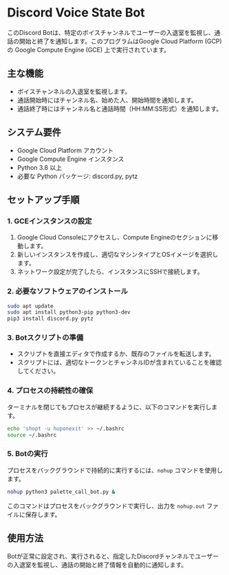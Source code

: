 # Discord Voice State Bot

このDiscord Botは、特定のボイスチャンネルでユーザーの入退室を監視し、通話の開始と終了を通知します。このプログラムはGoogle Cloud Platform (GCP) の Google Compute Engine (GCE) 上で実行されています。

## 主な機能

- ボイスチャンネルの入退室を監視します。
- 通話開始時にはチャンネル名、始めた人、開始時間を通知します。
- 通話終了時にはチャンネル名と通話時間（HH:MM:SS形式）を通知します。

## システム要件

- Google Cloud Platform アカウント
- Google Compute Engine インスタンス
- Python 3.8 以上
- 必要な Python パッケージ: discord.py, pytz

## セットアップ手順

### 1. GCEインスタンスの設定

1. Google Cloud Consoleにアクセスし、Compute Engineのセクションに移動します。
2. 新しいインスタンスを作成し、適切なマシンタイプとOSイメージを選択します。
3. ネットワーク設定が完了したら、インスタンスにSSHで接続します。

### 2. 必要なソフトウェアのインストール

```bash
sudo apt update
sudo apt install python3-pip python3-dev
pip3 install discord.py pytz
```

### 3. Botスクリプトの準備

- スクリプトを直接エディタで作成するか、既存のファイルを転送します。
- スクリプトには、適切なトークンとチャンネルIDが含まれていることを確認してください。

### 4. プロセスの持続性の確保

ターミナルを閉じてもプロセスが継続するように、以下のコマンドを実行します。

```bash
echo 'shopt -u huponexit' >> ~/.bashrc
source ~/.bashrc
```

### 5. Botの実行

プロセスをバックグラウンドで持続的に実行するには、`nohup` コマンドを使用します。

```bash
nohup python3 palette_call_bot.py &
```

このコマンドはプロセスをバックグラウンドで実行し、出力を `nohup.out` ファイルに保存します。

## 使用方法

Botが正常に設定され、実行されると、指定したDiscordチャンネルでユーザーの入退室を監視し、通話の開始と終了情報を自動的に通知します。
